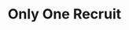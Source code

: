 ---
title: Only One Recruit
layout: game
categories: gamejam
type: gamejam

# Project Overview
heading: "Recruit one member every time you get deeper into the dungeon."
summary: "Only One Recruit is a puzzle game designed around the theme 'Only One'. <small>(GMTK Game Jam 2019)</small>"

# Media
icon: "https://am3pap005files.storage.live.com/y4mQ63QmeCk2xG_7sEmLMN5j21pNIPOdNihPBo6xUKYg763nJsdygXzDGc_AtivkWbyMfxjUfG2v_xRJ4Z8Z6CMLsm46samMEbGBoM7HD2liKly4n3mAbpgVz2dPCcdsurKsrkJVb29SQHF3eSKxr3SirN34kaJUniBesmNLmBM2sS4v9Yg7QaALm3LA8aW25rq?width=1920&height=1634&cropmode=none"
showreel: "https://onedrive.live.com/download?resid=9594E849DC7FC39E!61451&authkey=!AJyslZFfzH6CCPk"

# Game Embed
isgameembed: true
gameembed: "https://itch.io/embed-upload/1578595"
widgetembed: "https://itch.io/embed/461569"

# Project Details
status: "Done"
duration: "48 Hours"
dates: "August 2019"
tools:
  - Unity
roles:
  - Programming
  - Level Design
credits:
  - Amy Elliott
  - Joe Shanahan
repo: ""
statslink: ""
itch: "https://horsehead.itch.io/gmtk-gamejam-2019"
---